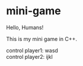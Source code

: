 # mini-game

Hello, Humans!

This is my mini game in C++.

control player1: wasd <br>
control player2: ijkl
